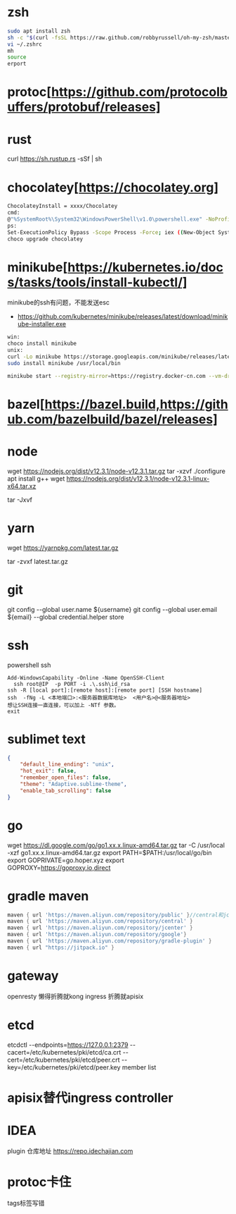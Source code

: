 
# zsh
```bash
sudo apt install zsh
sh -c "$(curl -fsSL https://raw.github.com/robbyrussell/oh-my-zsh/master/tools/install.sh)"
vi ~/.zshrc
mh
source
erport
```

# protoc[https://github.com/protocolbuffers/protobuf/releases]


# rust
curl https://sh.rustup.rs -sSf | sh

# chocolatey[https://chocolatey.org]
```bash
ChocolateyInstall = xxxx/Chocolatey
cmd:
@"%SystemRoot%\System32\WindowsPowerShell\v1.0\powershell.exe" -NoProfile -InputFormat None -ExecutionPolicy Bypass -Command "iex ((New-Object System.Net.WebClient).DownloadString('https://chocolatey.org/install.ps1'))" && SET "PATH=%PATH%;%ALLUSERSPROFILE%\chocolatey\bin"
ps:
Set-ExecutionPolicy Bypass -Scope Process -Force; iex ((New-Object System.Net.WebClient).DownloadString('https://chocolatey.org/install.ps1'))
choco upgrade chocolatey
```


# minikube[https://kubernetes.io/docs/tasks/tools/install-kubectl/]
minikube的ssh有问题，不能发送esc
- https://github.com/kubernetes/minikube/releases/latest/download/minikube-installer.exe
```bash
win:
choco install minikube
unix:
curl -Lo minikube https://storage.googleapis.com/minikube/releases/latest/minikube-linux-amd64 && chmod +x minikube
sudo install minikube /usr/local/bin

minikube start --registry-mirror=https://registry.docker-cn.com --vm-driver=hyperv --hyperv-virtual-switch "Default Switch"
```


# bazel[https://bazel.build,https://github.com/bazelbuild/bazel/releases]


# node
wget https://nodejs.org/dist/v12.3.1/node-v12.3.1.tar.gz
tar -xzvf
./configure
apt install g++
wget https://nodejs.org/dist/v12.3.1/node-v12.3.1-linux-x64.tar.xz

tar -Jxvf


# yarn
wget https://yarnpkg.com/latest.tar.gz

tar -zvxf latest.tar.gz


# git
git config --global user.name ${username}
git config --global user.email ${email}
--global credential.helper store

# ssh

powershell ssh
```
Add-WindowsCapability -Online -Name OpenSSH-Client
  ssh root@IP  -p PORT -i .\.ssh\id_rsa
ssh -R [local port]:[remote host]:[remote port] [SSH hostname]
ssh  -fNg -L <本地端口>:<服务器数据库地址>  <用户名>@<服务器地址>
想让SSH连接一直连接，可以加上 -NTf 参数。
exit
```

# sublimet text
```json
{
    "default_line_ending": "unix",
    "hot_exit": false,
    "remember_open_files": false,
    "theme": "Adaptive.sublime-theme",
    "enable_tab_scrolling": false
}
```

# go
wget https://dl.google.com/go/go1.xx.x.linux-amd64.tar.gz
tar -C /usr/local -xzf go1.xx.x.linux-amd64.tar.gz
export PATH=$PATH:/usr/local/go/bin
export GOPRIVATE=go.hoper.xyz
export GOPROXY=https://goproxy.io,direct

# gradle maven
```groovy
maven { url 'https://maven.aliyun.com/repository/public' }//central和jcenter的聚合
maven { url 'https://maven.aliyun.com/repository/central' }
maven { url 'https://maven.aliyun.com/repository/jcenter' }
maven { url 'https://maven.aliyun.com/repository/google'}
maven { url 'https://maven.aliyun.com/repository/gradle-plugin' }
maven { url "https://jitpack.io" }
```

# gateway
openresty
懒得折腾就kong ingress
折腾就apisix 

# etcd
etcdctl --endpoints=https://127.0.0.1:2379 --cacert=/etc/kubernetes/pki/etcd/ca.crt --cert=/etc/kubernetes/pki/etcd/peer.crt --key=/etc/kubernetes/pki/etcd/peer.key member list

# apisix替代ingress controller

# IDEA
plugin 仓库地址 https://repo.idechajian.com

# protoc卡住
tags标签写错